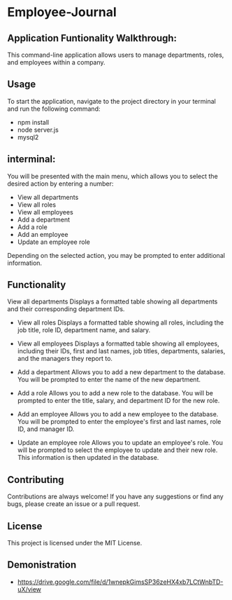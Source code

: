 # Employee-Journal

## Application Funtionality Walkthrough: 

This command-line application allows users to manage departments, roles, and employees within a company.

## Usage
To start the application, navigate to the project directory in your terminal and run the following command:

* npm install
* node server.js
* mysql2

## interminal:
You will be presented with the main menu, which allows you to select the desired action by entering a number:

* View all departments
* View all roles
* View all employees
* Add a department
* Add a role
* Add an employee
* Update an employee role

Depending on the selected action, you may be prompted to enter additional information.

## Functionality
View all departments
Displays a formatted table showing all departments and their corresponding department IDs.

* View all roles
Displays a formatted table showing all roles, including the job title, role ID, department name, and salary.

* View all employees
Displays a formatted table showing all employees, including their IDs, first and last names, job titles, departments, salaries, and the managers they report to.

* Add a department
Allows you to add a new department to the database. You will be prompted to enter the name of the new department.

* Add a role
Allows you to add a new role to the database. You will be prompted to enter the title, salary, and department ID for the new role.

* Add an employee
Allows you to add a new employee to the database. You will be prompted to enter the employee's first and last names, role ID, and manager ID.

* Update an employee role
Allows you to update an employee's role. You will be prompted to select the employee to update and their new role. This information is then updated in the database.

## Contributing
Contributions are always welcome! If you have any suggestions or find any bugs, please create an issue or a pull request.

## License
This project is licensed under the MIT License.

## Demonistration 

* https://drive.google.com/file/d/1wnepkGimsSP36zeHX4xb7LCtWnbTD-uX/view 